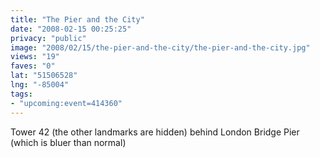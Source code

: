 ```yaml
---
title: "The Pier and the City"
date: "2008-02-15 00:25:25"
privacy: "public"
image: "2008/02/15/the-pier-and-the-city/the-pier-and-the-city.jpg"
views: "19"
faves: "0"
lat: "51506528"
lng: "-85004"
tags:
- "upcoming:event=414360"
---
```

Tower 42 (the other landmarks are hidden) behind London Bridge Pier (which is bluer than normal)
